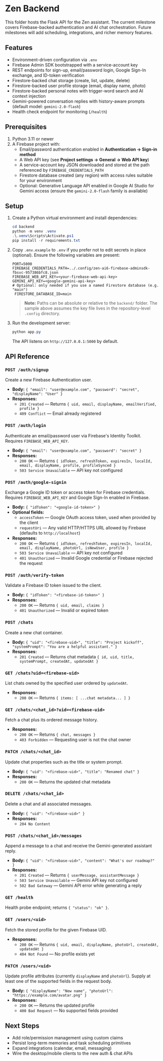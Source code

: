 # Zen Backend

This folder hosts the Flask API for the Zen assistant. The current milestone covers Firebase-backed authentication and AI chat orchestration. Future milestones will add scheduling, integrations, and richer memory features.

## Features

- Environment-driven configuration via `.env`
- Firebase Admin SDK bootstrapped with a service-account key
- REST endpoints for sign-up, email/password login, Google Sign-In exchange, and ID-token verification
- Firestore-backed chat storage (create, list, update, delete)
- Firestore-backed user profile storage (email, display name, photo)
- Firestore-backed personal notes with trigger-word search and AI context injection
- Gemini-powered conversation replies with history-aware prompts (default model: `gemini-2.0-flash`)
- Health check endpoint for monitoring (`/health`)

## Prerequisites

1. Python 3.11 or newer
2. A Firebase project with:
   - Email/password authentication enabled in **Authentication → Sign-in method**
   - A Web API key (see **Project settings → General → Web API key**)
   - A service-account key JSON downloaded and stored at the path referenced by `FIREBASE_CREDENTIALS_PATH`
   - Firestore database created (any region) with access rules suitable for your environment
   - Optional: Generative Language API enabled in Google AI Studio for Gemini access (ensure the `gemini-2.0-flash` family is available)

## Setup

1. Create a Python virtual environment and install dependencies:

   ```powershell
   cd backend
   python -m venv .venv
   .\.venv\Scripts\Activate.ps1
   pip install -r requirements.txt
   ```

2. Copy `.env.example` to `.env` if you prefer not to edit secrets in place (optional). Ensure the following variables are present:

   ```dotenv
   PORT=5000
   FIREBASE_CREDENTIALS_PATH=../.config/zen-ai6-firebase-adminsdk-fbsvc-957386bfc8.json
   FIREBASE_WEB_API_KEY=<your-firebase-web-api-key>
   GEMINI_API_KEY=<google-gemini-api-key>
   # Optional: only needed if you use a named Firestore database (e.g. "main")
    FIRESTORE_DATABASE_ID=main
   ```

   > **Note:** Paths can be absolute or relative to the `backend/` folder. The sample above assumes the key file lives in the repository-level `.config` directory.

3. Run the development server:

   ```powershell
   python app.py
   ```

   The API listens on `http://127.0.0.1:5000` by default.

## API Reference

### `POST /auth/signup`
Create a new Firebase Authentication user.

- **Body:** `{ "email": "user@example.com", "password": "secret", "displayName": "User" }`
- **Responses:**
   - `201 Created` — Returns `{ uid, email, displayName, emailVerified, profile }`
  - `409 Conflict` — Email already registered

### `POST /auth/login`
Authenticate an email/password user via Firebase's Identity Toolkit. Requires `FIREBASE_WEB_API_KEY`.

- **Body:** `{ "email": "user@example.com", "password": "secret" }`
- **Responses:**
   - `200 OK` — Returns `{ idToken, refreshToken, expiresIn, localId, email, displayName, profile, profileSynced }`
  - `503 Service Unavailable` — API key not configured

### `POST /auth/google-signin`
Exchange a Google ID token or access token for Firebase credentials. Requires `FIREBASE_WEB_API_KEY` and Google Sign-In enabled in Firebase.

- **Body:** `{ "idToken": "<google-id-token>" }`
- **Optional fields:**
   - `accessToken` — Google OAuth access token, used when provided by the client
   - `requestUri` — Any valid HTTP/HTTPS URL allowed by Firebase (defaults to `http://localhost`)
- **Responses:**
   - `200 OK` — Returns `{ idToken, refreshToken, expiresIn, localId, email, displayName, photoUrl, isNewUser, profile }`
   - `503 Service Unavailable` — API key not configured
   - `401 Unauthorized` — Invalid Google credential or Firebase rejected the request

### `POST /auth/verify-token`
Validate a Firebase ID token issued to the client.

- **Body:** `{ "idToken": "<firebase-id-token>" }`
- **Responses:**
  - `200 OK` — Returns `{ uid, email, claims }`
  - `401 Unauthorized` — Invalid or expired token

### `POST /chats`
Create a new chat container.

- **Body:** `{ "uid": "<firebase-uid>", "title": "Project kickoff", "systemPrompt": "You are a helpful assistant." }`
- **Responses:**
   - `201 Created` — Returns chat metadata `{ id, uid, title, systemPrompt, createdAt, updatedAt }`

### `GET /chats?uid=<firebase-uid>`
List chats owned by the specified user ordered by `updatedAt`.

- **Responses:**
   - `200 OK` — Returns `{ items: [ ...chat metadata... ] }`

### `GET /chats/<chat_id>?uid=<firebase-uid>`
Fetch a chat plus its ordered message history.

- **Responses:**
   - `200 OK` — Returns `{ chat, messages }`
   - `403 Forbidden` — Requesting user is not the chat owner

### `PATCH /chats/<chat_id>`
Update chat properties such as the title or system prompt.

- **Body:** `{ "uid": "<firebase-uid>", "title": "Renamed chat" }`
- **Responses:**
   - `200 OK` — Returns the updated chat metadata

### `DELETE /chats/<chat_id>`
Delete a chat and all associated messages.

- **Body:** `{ "uid": "<firebase-uid>" }`
- **Responses:**
   - `204 No Content`

### `POST /chats/<chat_id>/messages`
Append a message to a chat and receive the Gemini-generated assistant reply.

- **Body:** `{ "uid": "<firebase-uid>", "content": "What's our roadmap?" }`
- **Responses:**
   - `201 Created` — Returns `{ userMessage, assistantMessage }`
   - `503 Service Unavailable` — Gemini API key not configured
   - `502 Bad Gateway` — Gemini API error while generating a reply

### `GET /health`
Health probe endpoint; returns `{ "status": "ok" }`.

### `GET /users/<uid>`
Fetch the stored profile for the given Firebase UID.

- **Responses:**
   - `200 OK` — Returns `{ uid, email, displayName, photoUrl, createdAt, updatedAt }`
   - `404 Not Found` — No profile exists yet

### `PATCH /users/<uid>`
Update profile attributes (currently `displayName` and `photoUrl`). Supply at least one of the supported fields in the request body.

- **Body:** `{ "displayName": "New name", "photoUrl": "https://example.com/avatar.png" }`
- **Responses:**
   - `200 OK` — Returns the updated profile
   - `400 Bad Request` — No supported fields provided

## Next Steps

- Add role/permission management using custom claims
- Persist long-term memories and task scheduling primitives
- Expand integrations (calendar, email, messaging)
- Wire the desktop/mobile clients to the new auth & chat APIs
